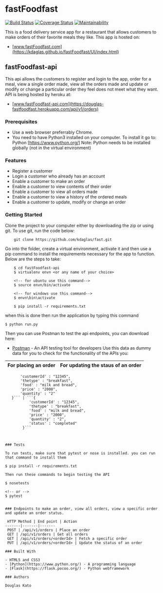 # fastFoodfast

[![Build Status](https://travis-ci.org/kdaglas/fastFoodfast.svg?branch=fastFoodfast-api)](https://travis-ci.org/kdaglas/fastFoodfast)
[![Coverage Status](https://coveralls.io/repos/github/kdaglas/fastFoodfast/badge.svg?branch=fastFoodfast-api)](https://coveralls.io/github/kdaglas/fastFoodfast?branch=fastFoodfast-api)
[![Maintainability](https://api.codeclimate.com/v1/badges/fb24e124bc0e05e50948/maintainability)](https://codeclimate.com/github/kdaglas/fastFoodfast/maintainability)

This is a food delivery service app for a restaurant that allows customers to make orders of their favorite meals they like. This app is hosted on: 
- [www.fastFoodfast.com](https://kdaglas.github.io/fastFoodfast/UI/index.html)

## fastFoodfast-api

This api allows the customers to register and login to the app, order for a meal, view a single order made, view all the orders made and update or modify or change a particular order they feel does not meet what they want. API is being hosted by heroku at: 
- [www.fastFoodfast-api.com](https://douglas-fastfoodfast.herokuapp.com/api/v1/orders)

### Prerequisites

- Use a web browser preferrably Chrome.
- You need to have Python3 installed on your computer. To install it go to:
  Python [https://www.python.org/]
Note: Python needs to be installed globally (not in the virtual environment)

### Features

- Register a customer
- Login a customer who already has an account
- Enable a customer to make an order
- Enable a customer to view contents of their order
- Enable a customer to view all orders made
- Enable a customer to view a history of the ordered meals
- Enable a customer to update, modify or change an order

### Getting Started

Clone the project to your computer either by downloading the zip or using git.
To use git, run the code below:
```
    git clone https://github.com/kdaglas/fast.git
```

Go into the folder, create a virtual environment, activate it and then use a pip command to install the requirements necessary for the app to function. Below are the steps to take:
```
    $ cd fastFoodfast-api
    $ virtualenv envn <or any name of your choice>

    <!-- for ubuntu use this command-->
    $ source envn/bin/activate

    <!-- for windows use this command-->
    $ envn\bin\activate

    $ pip install -r requirements.txt
```

when this is done then run the application by typing this command
```
$ python run.py
```

Then you can use Postman to test the api endpoints, you can download here:
- [Postman](https://www.getpostman.com/apps) - An API testing tool for developers
Use this data as dummy data for you to check for the functionality of the APIs you:

 For placing an order | For updating the staus of an order 
-------|-------
 ```{
        'customerId' : "12345",
        'thetype' : "breakfast",
        'food' : "milk and bread",
        'price' : "2000",
        'quantity' : "2"
    }``` | ```{
            'customerId' : "12345",
            'thetype' : "breakfast",
            'food' : "milk and bread",
            'price' : "2000",
            'quantity' : "2",
            'status' : "completed"
         }``` 



### Tests

To run tests, make sure that pytest or nose is installed. you can run that command to install them
```
    $ pip install -r requirements.txt
```
Then run these commands to begin testing the API
```
    $ nosetests

    <!-- or -->
    $ pytest
```

### Endpoints to make an order, view all orders, view a specific order and update an order status.

 HTTP Method | End point | Action
-------|-------|-------
 POST | /api/v1/orders | Place an order
 GET | /api/v1/orders | Get all orders
 GET | /api/v1/orders/<orderId> | Fetch a specific order
 PUT | /api/v1/orders/<orderId> | Update the status of an order

### Built With

- HTML5 and CSS3
- [Python](https://www.python.org/) - A programming language
- [Flask](https://flask.pocoo.org/) - Python webframework

### Authors

Douglas Kato
